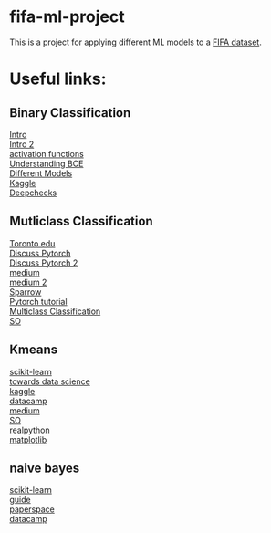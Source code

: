 # fifa-ml-project
This is a project for applying different ML models to a [FIFA dataset](https://www.kaggle.com/stefanoleone992/fifa-22-players-lineup-visualization-and-more).

# Useful links: 

## Binary Classification 

[Intro](https://medium.com/analytics-vidhya/pytorch-for-deep-learning-binary-classification-logistic-regression-382abd97fb43) <br />
[Intro 2](https://towardsdatascience.com/pytorch-tabular-binary-classification-a0368da5bb89) <br />
[activation functions](https://machinelearningknowledge.ai/pytorch-activation-functions-relu-leaky-relu-sigmoid-tanh-and-softmax)  <br />
[Understanding BCE](https://towardsdatascience.com/understanding-binary-cross-entropy-log-loss-a-visual-explanation-a3ac6025181a) <br />
[Different Models](https://www.pycaret.org/tutorials/html/CLF101.html) <br />
[Kaggle](https://www.kaggle.com/code/ryanholbrook/binary-classification/tutorial) <br />
[Deepchecks](https://deepchecks.com/glossary/binary-classification/) <br />

## Mutliclass Classification 

[Toronto edu](https://www.cs.toronto.edu/~lczhang/321/tut/tut04.pdf) <br />
[Discuss Pytorch](https://discuss.pytorch.org/t/using-bcewithlogisloss-for-multi-label-classification/67011/4) <br />
[Discuss Pytorch 2](https://discuss.pytorch.org/t/nn-bcewithlogitsloss-cant-accept-one-hot-target/59980) <br />
[medium](https://medium.com/bitgrit-data-science-publication/building-an-image-classification-model-with-pytorch-from-scratch-f10452073212) <br />
[medium 2](https://medium.com/swlh/cross-entropy-loss-in-pytorch-c010faf97bab) <br />
[Sparrow](https://sparrow.dev/cross-entropy-loss-in-pytorch/) <br />
[Pytorch tutorial](https://pytorch.org/tutorials/beginner/blitz/cifar10_tutorial.html) <br />
[Multiclass  Classification](https://towardsdatascience.com/pytorch-tabular-multiclass-classification-9f8211a123ab) <br />
[SO](https://stackoverflow.com/questions/50981714/multi-label-multi-class-image-classifier-convnet-with-pytorch) <br />

## Kmeans

[scikit-learn](https://scikit-learn.org/stable/modules/generated/sklearn.cluster.KMeans.html) <br />
[towards data science](https://towardsdatascience.com/machine-learning-algorithms-part-9-k-means-example-in-python-f2ad05ed5203) <br />
[kaggle](https://www.kaggle.com/code/prashant111/k-means-clustering-with-python/notebook) <br />
[datacamp](https://www.datacamp.com/community/tutorials/k-means-clustering-python) <br />
[medium](https://medium.com/data-folks-indonesia/step-by-step-to-understanding-k-means-clustering-and-implementation-with-sklearn-b55803f519d6) <br />
[SO](https://stackoverflow.com/questions/61192374/interpreting-k-means-cluster-centers-output) <br />
[realpython](https://realpython.com/python-matplotlib-guide/) <br />
[matplotlib](https://matplotlib.org/stable/tutorials/introductory/pyplot.html) <br />

## naive bayes

[scikit-learn](https://scikit-learn.org/stable/modules/naive_bayes.html) <br />
[guide](https://www.analyticsvidhya.com/blog/2021/01/a-guide-to-the-naive-bayes-algorithm/) <br />
[paperspace](https://blog.paperspace.com/introduction-to-naive-bayes/) <br />
[datacamp](https://www.datacamp.com/community/tutorials/naive-bayes-scikit-learn) <br />
